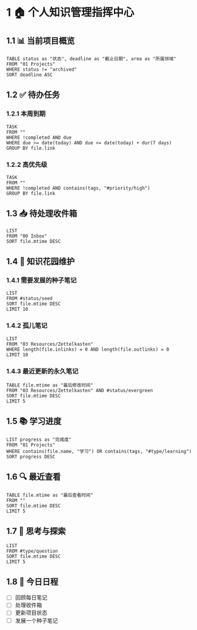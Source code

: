 # 1 🏠 个人知识管理指挥中心
## 1.1 📊 当前项目概览
```dataview
TABLE status as "状态", deadline as "截止日期", area as "所属领域"
FROM "01 Projects"
WHERE status != "archived"
SORT deadline ASC
```
## 1.2 ✅ 待办任务
### 1.2.1 本周到期
```dataview
TASK
FROM ""
WHERE !completed AND due
WHERE due >= date(today) AND due <= date(today) + dur(7 days)
GROUP BY file.link
```
### 1.2.2 高优先级
```dataview
TASK
FROM ""
WHERE !completed AND contains(tags, "#priority/high")
GROUP BY file.link
```
## 1.3 📥 待处理收件箱
```dataview
LIST
FROM "00 Inbox"
SORT file.mtime DESC
```
## 1.4 🌱 知识花园维护
### 1.4.1 需要发展的种子笔记
```dataview
LIST
FROM #status/seed
SORT file.mtime DESC
LIMIT 10
```
### 1.4.2 孤儿笔记
```dataview
LIST
FROM "03 Resources/Zettelkasten"
WHERE length(file.inlinks) = 0 AND length(file.outlinks) = 0
LIMIT 10
```
### 1.4.3 最近更新的永久笔记
```dataview
TABLE file.mtime as "最后修改时间"
FROM "03 Resources/Zettelkasten" AND #status/evergreen
SORT file.mtime DESC
LIMIT 5
```
## 1.5 📚 学习进度
```dataview
LIST progress as "完成度"
FROM "01 Projects"
WHERE contains(file.name, "学习") OR contains(tags, "#type/learning")
SORT progress DESC
```
## 1.6 🔍 最近查看
```dataview
TABLE file.mtime as "最后查看时间"
FROM ""
SORT file.mtime DESC
LIMIT 5
```
## 1.7 🧠 思考与探索
```dataview
LIST
FROM #type/question
SORT file.mtime DESC
LIMIT 5
```
## 1.8 📆 今日日程
- [ ] 回顾每日笔记
- [ ] 处理收件箱
- [ ] 更新项目状态
- [ ] 发展一个种子笔记 